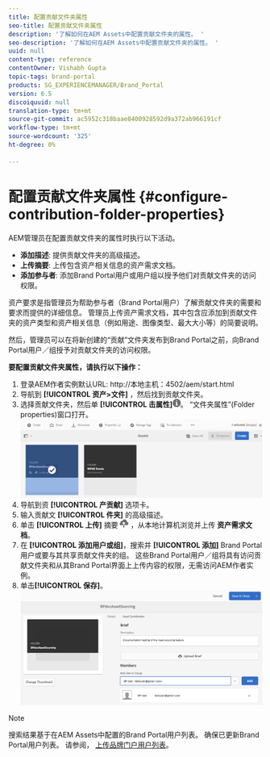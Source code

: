 ```yaml
---
title: 配置贡献文件夹属性
seo-title: 配置贡献文件夹属性
description: '了解如何在AEM Assets中配置贡献文件夹的属性。 '
seo-description: '了解如何在AEM Assets中配置贡献文件夹的属性。 '
uuid: null
content-type: reference
contentOwner: Vishabh Gupta
topic-tags: brand-portal
products: SG_EXPERIENCEMANAGER/Brand_Portal
version: 6.5
discoiquuid: null
translation-type: tm+mt
source-git-commit: ac5952c318baae8400928592d9a372ab966191cf
workflow-type: tm+mt
source-wordcount: '325'
ht-degree: 0%

---
```



# 配置贡献文件夹属性 {#configure-contribution-folder-properties}

AEM管理员在配置贡献文件夹的属性时执行以下活动。

* **添加描述**: 提供贡献文件夹的高级描述。
* **上传摘要**:  上传包含资产相关信息的资产需求文档。
* **添加参与者**: 添加Brand Portal用户或用户组以授予他们对贡献文件夹的访问权限。

资产要求是指管理员为帮助参与者（Brand Portal用户）了解贡献文件夹的需要和要求而提供的详细信息。 管理员上传资产需求文档，其中包含应添加到贡献文件夹的资产类型和资产相关信息（例如用途、图像类型、最大大小等）的简要说明。

然后，管理员可以在将新创建的“贡献”文件夹发布到Brand Portal之前，向Brand Portal用户／组授予对贡献文件夹的访问权限。

**要配置贡献文件夹属性，请执行以下操作：**
1. 登录AEM作者实例默认URL: http://本地主机：4502/aem/start.html
1. 导航到 **[!UICONTROL 资产>文件]** ，然后找到贡献文件夹。
1. 选择贡献文件夹，然后单 **[!UICONTROL 击属性]**![](assets/properties.png)。 “文件夹属性”(Folder properties)窗口打开。
   ![](assets/contribution-folder-property1.png)
1. 导航到资 **[!UICONTROL 产贡献]** 选项卡。
1. 输入贡献文 **[!UICONTROL 件夹]** 的高级描述。
1. 单击 **[!UICONTROL 上传]** 摘要 ![](assets/upload.png) ，从本地计算机浏览并上传 **资产需求文档**。
1. 在 **[!UICONTROL 添加用户或组]**，搜索并 **[!UICONTROL 添加]** Brand Portal用户或要与其共享贡献文件夹的组。
这些Brand Portal用户／组将具有访问贡献文件夹和从其Brand Portal界面上上传内容的权限，无需访问AEM作者实例。
1. 单击&#x200B;**[!UICONTROL 保存]**。
   ![](assets/contribution-folder-property2.png)

>[!NOTE]
>
>搜索结果基于在AEM Assets中配置的Brand Portal用户列表。 确保已更新Brand Portal用户列表。 请参阅， [上传品牌门户用户列表](brand-portal-configure-asset-sourcing.md)。

